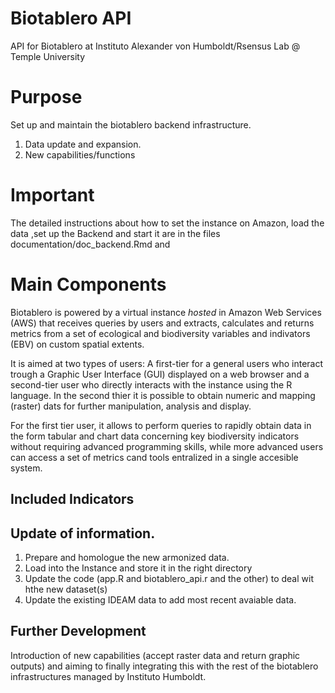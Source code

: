 # Biotablero API

API for Biotablero at Instituto Alexander von Humboldt/Rsensus Lab @ Temple University 
# Purpose
Set up and maintain the biotablero backend infrastructure. 

1. Data update and expansion.
2. New capabilities/functions 

# Important

The detailed instructions about how to set the instance on Amazon, load the data ,set up the Backend and start it are in the files documentation/doc_backend.Rmd and 

# Main Components

Biotablero is powered by a virtual instance *hosted* in Amazon Web Services (AWS) that receives queries by users and extracts, calculates and returns metrics from a set of ecological and biodiversity variables and indivators (EBV) on custom spatial extents.

It is aimed at two types of users: A first-tier for a general users who interact trough a Graphic User Interface (GUI) displayed on a web browser and a second-tier user who directly interacts with the instance using the R language.
In the second thier it is possible to obtain numeric and mapping (raster) dats for further manipulation, analysis and display.

For the first tier user, it allows to  perform queries to rapidly obtain data in the form tabular and chart data concerning key biodiversity indicators without requiring advanced  programming skills, while more advanced users can access a set of metrics cand tools entralized in a single accesible system.

## Included  Indicators

## Update of information.
 1. Prepare and homologue the new armonized data.
 2. Load into the Instance and store it in the right directory
 3. Update the code (app.R and biotablero_api.r and the other) to deal wit hthe new dataset(s)
 4. Update the existing IDEAM data to add most recent avaiable data.

## Further Development 

Introduction of new capabilities (accept raster data and return graphic outputs) and aiming to finally integrating this with the rest of the biotablero infrastructures managed by Instituto Humboldt.
## 
